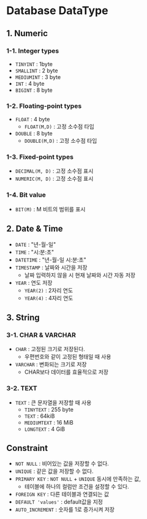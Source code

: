 # Database DataType

## 1. Numeric

### 1-1. Integer types

- `TINYINT` : 1byte
- `SMALLINT` : 2 byte
- `MEDIUMINT` : 3 byte
- `INT` : 4 byte
- `BIGINT` : 8 byte



### 1-2. Floating-point types

- `FLOAT` : 4 byte 
  - `FLOAT(M,D)` : 고정 소수점 타입
- `DOUBLE` : 8 byte
  - `DOUBLE(M,D)` : 고정 소수점 타입



### 1-3. Fixed-point types

- `DECIMAL(M, D)` : 고정 소수점 표시
- `NUMERIC(M, D)` : 고정 소수점 표시



### 1-4. Bit value

- `BIT(M)` : M 비트의 범위를 표시



## 2. Date & Time

- `DATE` : "년-월-일"
- `TIME` : "시:분:초"
- `DATETIME` : "년-월-일 시:분:초"
- `TIMESTAMP` : 날짜와 시간을 저장
  - 날짜 입력하지 않을 시 현재 날짜와 시간 자동 저장
- `YEAR` : 연도 저장 
  - `YEAR(2)` : 2자리 연도
  - `YEAR(4)` : 4자리 연도



## 3. String

### 3-1. CHAR & VARCHAR

- `CHAR` : 고정된 크기로 저장된다. 
  - 우편번호와 같이 고정된 형태일 때 사용
- `VARCHAR` : 변화되는 크기로 저장
  - CHAR보다 데이터를 효율적으로 저장



### 3-2. TEXT

- `TEXT` : 큰 문자열을 저장할 때 사용
  - `TINYTEXT` : 255 byte
  - `TEXT` : 64kiB
  - `MEDIUMTEXT` : 16 MiB
  - `LONGTEXT` : 4 GiB



## Constraint

- `NOT NULL` : 비어있는 값을 저장할 수 없다.
- `UNIQUE` : 같은 값을 저장할 수 없다. 
- `PRIMARY KEY` : `NOT NULL` + `UNIQUE` 동시에 만족하는 값,
  - 테이블에 하나의 컬럼만 조건을 설정할 수 있다.
- `FOREIGN KEY` : 다른 테이블과 연결되는 값
- `DEFAULT 'values'`  : default값을 지정
- `AUTO_INCREMENT` : 숫자를 1로 증가시켜 저장